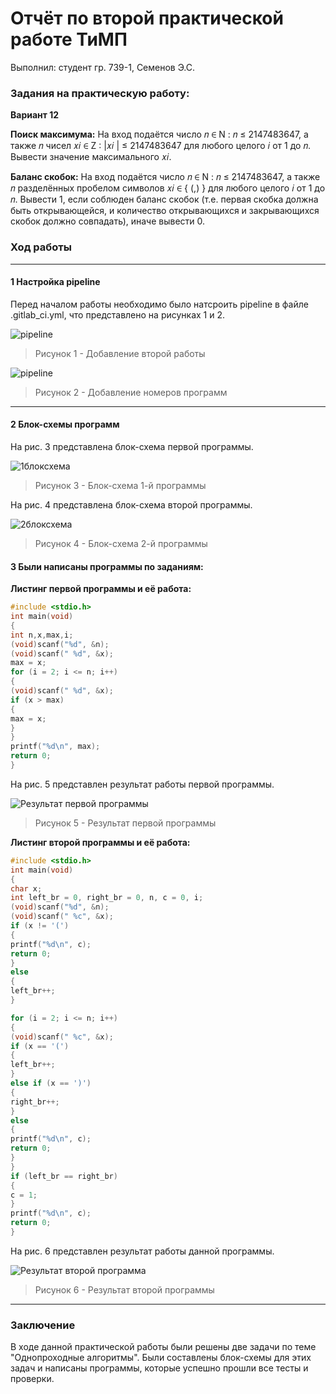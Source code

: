 # **Отчёт по второй практической работе ТиМП**
Выполнил: студент гр. 739-1, Семенов Э.С.


### Задания на практическую работу:
__Вариант 12__

__Поиск максимума:__
На вход подаётся число 𝑛 ∈ N : 𝑛 ≤ 2147483647, а также 𝑛 чисел 𝑥𝑖 ∈ Z : |𝑥𝑖 | ≤ 2147483647 для любого целого 𝑖 от 1 до 𝑛. Вывести значение максимального 𝑥𝑖.

__Баланс скобок:__ На вход подаётся число 𝑛 ∈ N : 𝑛 ≤ 2147483647, а также 𝑛 разделённых пробелом символов 𝑥𝑖 ∈ {︁ (,) }︁ для любого целого 𝑖 от 1 до 𝑛. Вывести 1, если соблюден баланс скобок (т.е. первая скобка должна быть открывающейся, и количество открывающихся и закрывающихся скобок должно совпадать), иначе вывести 0.



### Ход работы
---
#### __1 Настройка pipeline__

Перед началом работы необходимо было натсроить pipeline в файле .gitlab_ci.yml, что представлено на рисунках 1 и 2.

![pipeline](https://sun9-67.userapi.com/impg/KVYHBKYGPz_SBOoCBL7Z89g6fOhqcvg6m5BvyQ/eVBCVtWgLfU.jpg?size=107x54&quality=96&sign=9b22c8a0ec7aa29b692236b099833187&type=album)
>Рисунок 1 - Добавление второй работы

![pipeline](https://sun9-53.userapi.com/impg/AA6RNPrZ8u32or7xNbrb7u7sUEEaVBnkQO7weg/6BO38Uyhij0.jpg?size=306x478&quality=96&sign=4613169da95763f52fa09e2a2c960646&type=album)
>Рисунок 2 - Добавление номеров программ
---
#### __2 Блок-схемы программ__

На рис. 3 представлена блок-схема первой программы.

![1блоксхема](https://sun9-54.userapi.com/impg/52ij43caiY-QtZPzYDp0GIaVp9Kyr4jZGj_vig/vPEjDPyrm48.jpg?size=456x749&quality=96&sign=b048e0add0f1b01c614e5a3366fafc38&type=album)
>Рисунок 3 - Блок-схема 1-й программы

На рис. 4 представлена блок-схема второй программы.

![2блоксхема](https://sun9-23.userapi.com/impg/TPRWIwjDLEHXeWJ6-b8gyiuNLSsvg0PUGPiAuA/4DpJ4IRxRq0.jpg?size=565x811&quality=96&sign=f896f4db77ddc08dbe967b5e893efc8c&type=album)
>Рисунок 4 - Блок-схема 2-й программы

#### __3 Были написаны программы по заданиям:__

__Листинг первой программы и её работа:__
```C
#include <stdio.h>
int main(void)
{
int n,x,max,i;
(void)scanf("%d", &n);
(void)scanf(" %d", &x);
max = x;
for (i = 2; i <= n; i++)
{
(void)scanf(" %d", &x);
if (x > max)
{
max = x;
}
}
printf("%d\n", max);
return 0;
}
```
На рис. 5 представлен результат работы первой программы.

![Результат первой программы](https://sun9-16.userapi.com/impg/7A8x6iP15lULSdgMLaPHEvqYJViEwp0gx5miOA/qUQMOxWeMUM.jpg?size=733x253&quality=96&sign=b28e60d2f70be02ac9da86be5bef1e36&type=album)
>Рисунок 5 - Результат первой программы

__Листинг второй программы и её работа:__
```C
#include <stdio.h>
int main(void)
{
char x;
int left_br = 0, right_br = 0, n, c = 0, i;
(void)scanf("%d", &n);
(void)scanf(" %c", &x);
if (x != '(')
{
printf("%d\n", c);
return 0;
}
else
{
left_br++;
}

for (i = 2; i <= n; i++)
{
(void)scanf(" %c", &x);
if (x == '(')
{
left_br++;
}
else if (x == ')')
{
right_br++;
}
else
{
printf("%d\n", c);
return 0;
}
}
if (left_br == right_br)
{
c = 1;
}
printf("%d\n", c);
return 0;
}
```
На рис. 6 представлен результат работы данной программы.

![Результат второй программа](https://sun9-56.userapi.com/impg/ZxDNTA3ldFbLt2Y9_KlxDlNb44StbtEMwEoCLg/hMF_WV9BIcU.jpg?size=737x398&quality=96&sign=670d1cb1177b49a94202109f733cd68c&type=album)
>Рисунок 6 - Результат второй программы

---


### __Заключение__
В ходе данной практической работы были решены две задачи по теме "Однопроходные алгоритмы". Были составлены блок-схемы для этих задач и написаны программы, которые успешно прошли все тесты и проверки.
